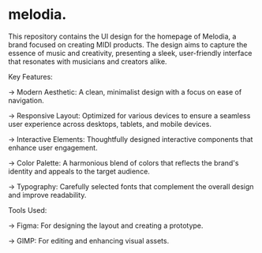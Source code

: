 # melodia.

This repository contains the UI design for the homepage of Melodia, a brand focused on creating MIDI products. The design aims to capture the essence of music and creativity, presenting a sleek, user-friendly interface that resonates with musicians and creators alike.

Key Features:

-> Modern Aesthetic: A clean, minimalist design with a focus on ease of navigation.

-> Responsive Layout: Optimized for various devices to ensure a seamless user experience across desktops, tablets, and mobile devices.

-> Interactive Elements: Thoughtfully designed interactive components that enhance user engagement.

-> Color Palette: A harmonious blend of colors that reflects the brand's identity and appeals to the target audience.

-> Typography: Carefully selected fonts that complement the overall design and improve readability.

Tools Used:

-> Figma: For designing the layout and creating a prototype.

-> GIMP: For editing and enhancing visual assets.
